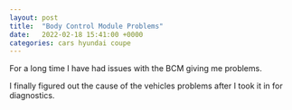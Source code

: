 ```yaml
---
layout: post
title:  "Body Control Module Problems"
date:   2022-02-18 15:41:00 +0000
categories: cars hyundai coupe
---
```



For a long time I have had issues with the BCM giving me problems.

I finally figured out the cause of the vehicles problems after I took it in for diagnostics.
